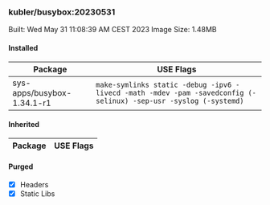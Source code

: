 ### kubler/busybox:20230531

Built: Wed May 31 11:08:39 AM CEST 2023
Image Size: 1.48MB

#### Installed
Package | USE Flags
--------|----------
sys-apps/busybox-1.34.1-r1 | `make-symlinks static -debug -ipv6 -livecd -math -mdev -pam -savedconfig (-selinux) -sep-usr -syslog (-systemd)`
#### Inherited
Package | USE Flags
--------|----------
#### Purged
- [x] Headers
- [x] Static Libs
